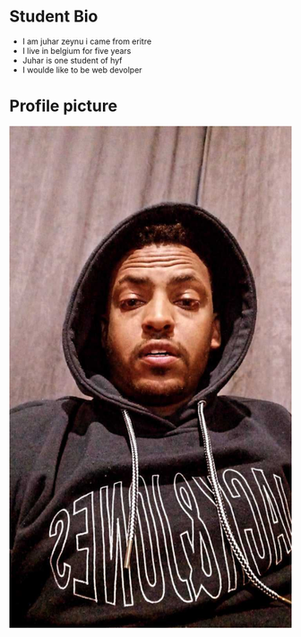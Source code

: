 # Student Bio

- I am juhar zeynu i came from eritre
- I live in belgium for five years
- Juhar is one student of hyf
- I woulde like to be web devolper

# Profile picture

![profile pic](./profile.jpg)
